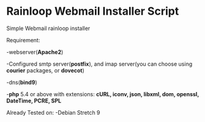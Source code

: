 # Rainloop Webmail Installer Script
Simple Webmail rainloop installer

Requirement:

-webserver(**Apache2**)

-Configured smtp server(**postfix**), and imap server(you can choose using **courier** packages, or **dovecot**)

-dns(**bind9**)

-**php** 5.4 or above with extensions: **cURL, iconv, json, libxml, dom, openssl, DateTime, PCRE, SPL**

Already Tested on:
-Debian Stretch 9
